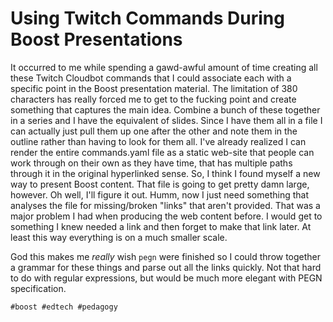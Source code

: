 # Using Twitch Commands During Boost Presentations

It occurred to me while spending a gawd-awful amount of time creating
all these Twitch Cloudbot commands that I could associate each with a
specific point in the Boost presentation material. The limitation of 380
characters has really forced me to get to the fucking point and create
something that captures the main idea. Combine a bunch of these together
in a series and I have the equivalent of slides. Since I have them all
in a file I can actually just pull them up one after the other and note
them in the outline rather than having to look for them all. I've
already realized I can render the entire commands.yaml file as a static
web-site that people can work through on their own as they have time,
that has multiple paths through it in the original hyperlinked sense.
So, I think I found myself a new way to present Boost content. That file
is going to get pretty damn large, however. Oh well, I'll figure it out.
Humm, now I just need something that analyses the file for
missing/broken "links" that aren't provided. That was a major problem I
had when producing the web content before. I would get to something I
knew needed a link and then forget to make that link later. At least
this way everything is on a much smaller scale.

God this makes me *really* wish `pegn` were finished so I could throw
together a grammar for these things and parse out all the links quickly.
Not that hard to do with regular expressions, but would be much more
elegant with PEGN specification.

    #boost #edtech #pedagogy
